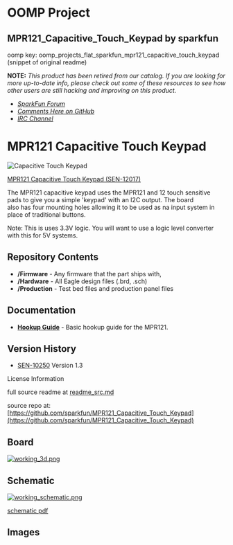 # OOMP Project  
## MPR121_Capacitive_Touch_Keypad  by sparkfun  
  
oomp key: oomp_projects_flat_sparkfun_mpr121_capacitive_touch_keypad  
(snippet of original readme)  
  
**NOTE:** *This product has been retired from our catalog. If you are looking for more up-to-date info, please check out some of these resources to see how other users are still hacking and improving on this product.*  
* *[SparkFun Forum](https://forum.sparkfun.com/)*  
* *[Comments Here on GitHub](https://github.com/sparkfun/MPR121_Capacitive_Touch_Keypad/issues)*  
* *[IRC Channel](https://www.sparkfun.com/news/263)*  
  
MPR121 Capacitive Touch Keypad  
==============================  
  
![Capacitive Touch Keypad](https://dlnmh9ip6v2uc.cloudfront.net/images/products/1/2/0/1/7/12017-01.jpg)  
  
[MPR121 Capacitive Touch Keypad (SEN-12017)](https://www.sparkfun.com/products/12017)  
  
The MPR121 capacitive keypad uses the MPR121 and 12 touch sensitive pads to give you a simple 'keypad' with an I2C output. The board   
also has four mounting holes allowing it to be used as na input system in place of traditional buttons.   
  
Note: This is uses 3.3V logic. You will want to use a logic level converter with this for 5V systems.   
  
Repository Contents  
-------------------  
* **/Firmware** - Any firmware that the part ships with,   
* **/Hardware** - All Eagle design files (.brd, .sch)  
* **/Production** - Test bed files and production panel files  
  
Documentation  
--------------  
* **[Hookup Guide](https://learn.sparkfun.com/tutorials/mpr121-hookup-guide)** - Basic hookup guide for the MPR121.  
  
Version History  
---------------  
* [SEN-10250](https://www.sparkfun.com/products/10250) Version 1.3  
  
  
License Information  
  
  full source readme at [readme_src.md](readme_src.md)  
  
source repo at: [https://github.com/sparkfun/MPR121_Capacitive_Touch_Keypad](https://github.com/sparkfun/MPR121_Capacitive_Touch_Keypad)  
## Board  
  
[![working_3d.png](working_3d_600.png)](working_3d.png)  
## Schematic  
  
[![working_schematic.png](working_schematic_600.png)](working_schematic.png)  
  
[schematic pdf](working_schematic.pdf)  
## Images  
